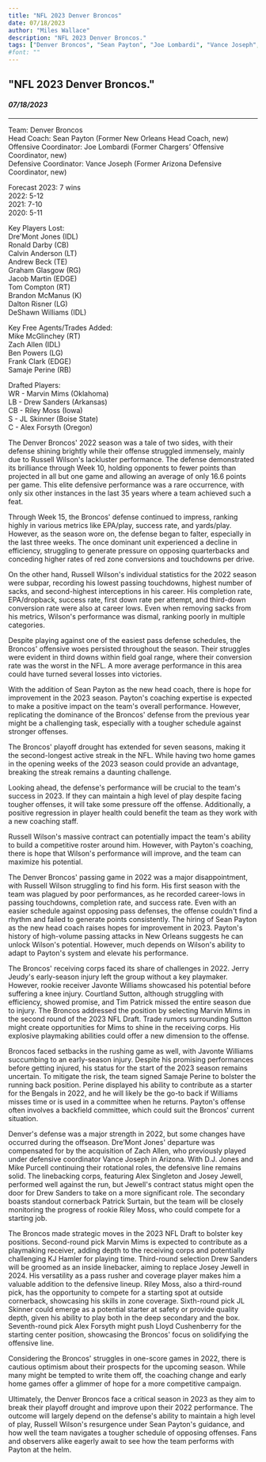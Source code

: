 ```yaml
---
title: "NFL 2023 Denver Broncos"
date: 07/18/2023
author: "Miles Wallace"
description: "NFL 2023 Denver Broncos."
tags: ["Denver Broncos", "Sean Payton", "Joe Lombardi", "Vance Joseph", "Mike McGlinchey", "Zach Allen", "Ben Powers", "Frank Clark", "Samaje Perine", "Marvin Mims", "Drew Sanders", "Riley Moss", "JL Skinner", "Alex Forsyth", "Russel Wilson", "Jerry Jeudy", "Courtland Sutton", "Javonte Williams", "Drew Sanders",  ]
#font: ""
---
```

## "NFL 2023 Denver Broncos."
#### _07/18/2023_ 
____
Team: Denver Broncos  
Head Coach: Sean Payton (Former New Orleans Head Coach, new)  
Offensive Coordinator: Joe Lombardi (Former Chargers’ Offensive Coordinator, new)  
Defensive Coordinator: Vance Joseph (Former Arizona Defensive Coordinator, new)  
  
Forecast 2023: 7 wins  
2022: 5-12  
2021: 7-10  
2020: 5-11  
  
Key Players Lost:  
Dre'Mont Jones (IDL)  
Ronald Darby (CB)  
Calvin Anderson (LT)  
Andrew Beck (TE)  
Graham Glasgow (RG)  
Jacob Martin (EDGE)  
Tom Compton (RT)  
Brandon McManus (K)  
Dalton Risner (LG)  
DeShawn Williams (IDL)  
   
Key Free Agents/Trades Added:   
Mike McGlinchey (RT)  
Zach Allen (IDL)  
Ben Powers (LG)  
Frank Clark (EDGE)  
Samaje Perine (RB)    
   
Drafted Players:  
WR - Marvin Mims (Oklahoma)  
LB - Drew Sanders (Arkansas)  
CB - Riley Moss (Iowa)  
S - JL Skinner (Boise State)  
C - Alex Forsyth (Oregon)  
  
The Denver Broncos' 2022 season was a tale of two sides, with their defense shining brightly while their offense struggled immensely, mainly due to Russell Wilson's lackluster performance. The defense demonstrated its brilliance through Week 10, holding opponents to fewer points than projected in all but one game and allowing an average of only 16.6 points per game. This elite defensive performance was a rare occurrence, with only six other instances in the last 35 years where a team achieved such a feat.

Through Week 15, the Broncos' defense continued to impress, ranking highly in various metrics like EPA/play, success rate, and yards/play. However, as the season wore on, the defense began to falter, especially in the last three weeks. The once dominant unit experienced a decline in efficiency, struggling to generate pressure on opposing quarterbacks and conceding higher rates of red zone conversions and touchdowns per drive.

On the other hand, Russell Wilson's individual statistics for the 2022 season were subpar, recording his lowest passing touchdowns, highest number of sacks, and second-highest interceptions in his career. His completion rate, EPA/dropback, success rate, first down rate per attempt, and third-down conversion rate were also at career lows. Even when removing sacks from his metrics, Wilson's performance was dismal, ranking poorly in multiple categories.

Despite playing against one of the easiest pass defense schedules, the Broncos' offensive woes persisted throughout the season. Their struggles were evident in third downs within field goal range, where their conversion rate was the worst in the NFL. A more average performance in this area could have turned several losses into victories.

With the addition of Sean Payton as the new head coach, there is hope for improvement in the 2023 season. Payton's coaching expertise is expected to make a positive impact on the team's overall performance. However, replicating the dominance of the Broncos' defense from the previous year might be a challenging task, especially with a tougher schedule against stronger offenses.

The Broncos' playoff drought has extended for seven seasons, making it the second-longest active streak in the NFL. While having two home games in the opening weeks of the 2023 season could provide an advantage, breaking the streak remains a daunting challenge.

Looking ahead, the defense's performance will be crucial to the team's success in 2023. If they can maintain a high level of play despite facing tougher offenses, it will take some pressure off the offense. Additionally, a positive regression in player health could benefit the team as they work with a new coaching staff.

Russell Wilson's massive contract can potentially impact the team's ability to build a competitive roster around him. However, with Payton's coaching, there is hope that Wilson's performance will improve, and the team can maximize his potential.

The Denver Broncos' passing game in 2022 was a major disappointment, with Russell Wilson struggling to find his form. His first season with the team was plagued by poor performances, as he recorded career-lows in passing touchdowns, completion rate, and success rate. Even with an easier schedule against opposing pass defenses, the offense couldn't find a rhythm and failed to generate points consistently. The hiring of Sean Payton as the new head coach raises hopes for improvement in 2023. Payton's history of high-volume passing attacks in New Orleans suggests he can unlock Wilson's potential. However, much depends on Wilson's ability to adapt to Payton's system and elevate his performance.

The Broncos' receiving corps faced its share of challenges in 2022. Jerry Jeudy's early-season injury left the group without a key playmaker. However, rookie receiver Javonte Williams showcased his potential before suffering a knee injury. Courtland Sutton, although struggling with efficiency, showed promise, and Tim Patrick missed the entire season due to injury. The Broncos addressed the position by selecting Marvin Mims in the second round of the 2023 NFL Draft. Trade rumors surrounding Sutton might create opportunities for Mims to shine in the receiving corps. His explosive playmaking abilities could offer a new dimension to the offense.

Broncos faced setbacks in the rushing game as well, with Javonte Williams succumbing to an early-season injury. Despite his promising performances before getting injured, his status for the start of the 2023 season remains uncertain. To mitigate the risk, the team signed Samaje Perine to bolster the running back position. Perine displayed his ability to contribute as a starter for the Bengals in 2022, and he will likely be the go-to back if Williams misses time or is used in a committee when he returns. Payton's offense often involves a backfield committee, which could suit the Broncos' current situation.

Denver's defense was a major strength in 2022, but some changes have occurred during the offseason. Dre’Mont Jones' departure was compensated for by the acquisition of Zach Allen, who previously played under defensive coordinator Vance Joseph in Arizona. With D.J. Jones and Mike Purcell continuing their rotational roles, the defensive line remains solid. The linebacking corps, featuring Alex Singleton and Josey Jewell, performed well against the run, but Jewell's contract status might open the door for Drew Sanders to take on a more significant role. The secondary boasts standout cornerback Patrick Surtain, but the team will be closely monitoring the progress of rookie Riley Moss, who could compete for a starting job.

The Broncos made strategic moves in the 2023 NFL Draft to bolster key positions. Second-round pick Marvin Mims is expected to contribute as a playmaking receiver, adding depth to the receiving corps and potentially challenging KJ Hamler for playing time. Third-round selection Drew Sanders will be groomed as an inside linebacker, aiming to replace Josey Jewell in 2024. His versatility as a pass rusher and coverage player makes him a valuable addition to the defensive lineup. Riley Moss, also a third-round pick, has the opportunity to compete for a starting spot at outside cornerback, showcasing his skills in zone coverage. Sixth-round pick JL Skinner could emerge as a potential starter at safety or provide quality depth, given his ability to play both in the deep secondary and the box. Seventh-round pick Alex Forsyth might push Lloyd Cushenberry for the starting center position, showcasing the Broncos' focus on solidifying the offensive line.

Considering the Broncos' struggles in one-score games in 2022, there is cautious optimism about their prospects for the upcoming season. While many might be tempted to write them off, the coaching change and early home games offer a glimmer of hope for a more competitive campaign.

Ultimately, the Denver Broncos face a critical season in 2023 as they aim to break their playoff drought and improve upon their 2022 performance. The outcome will largely depend on the defense's ability to maintain a high level of play, Russell Wilson's resurgence under Sean Payton's guidance, and how well the team navigates a tougher schedule of opposing offenses. Fans and observers alike eagerly await to see how the team performs with Payton at the helm.  